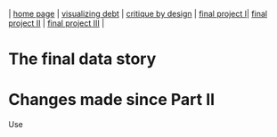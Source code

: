 | [home page](https://cmuxiaoshi.github.io/TellingStoryWithData/) | [visualizing debt](visualizing-government-debt.md.md) | [critique by design](Critique_by_Design_with_Tableau.md) | [final project I](Final_Project_Part_1.md)| [final project II](final-project-part-two.md) | [final project III](final-project-part-three.md) |
# The final data story
<script src="https://xiao-shi.shorthandstories.com/96ff1be4-9304-450a-9d8c-d902ccdc59d6/embed.js"></script>


# Changes made since Part II
Use 
